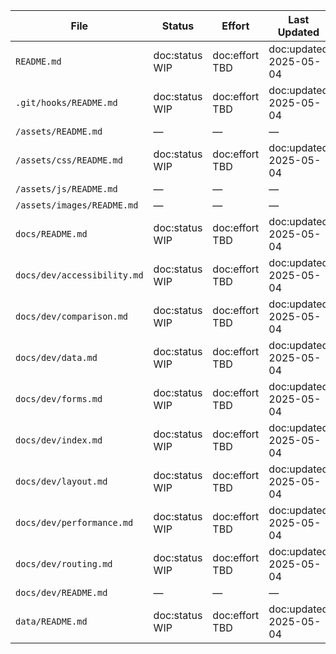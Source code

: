 | File | Status | Effort | Last Updated | Acceptance |
|------|--------|--------|---------------|------------|
| `README.md` | doc:status WIP | doc:effort TBD | doc:updated 2025-05-04 | 0/2 complete |
| `.git/hooks/README.md` | doc:status WIP | doc:effort TBD | doc:updated 2025-05-04 | 0/2 complete |
| `/assets/README.md` | — | — | — | — |
| `/assets/css/README.md` | doc:status WIP | doc:effort TBD | doc:updated 2025-05-04 | 0/2 complete |
| `/assets/js/README.md` | — | — | — | — |
| `/assets/images/README.md` | — | — | — | — |
| `docs/README.md` | doc:status WIP | doc:effort TBD | doc:updated 2025-05-04 | 0/2 complete |
| `docs/dev/accessibility.md` | doc:status WIP | doc:effort TBD | doc:updated 2025-05-04 | 0/2 complete |
| `docs/dev/comparison.md` | doc:status WIP | doc:effort TBD | doc:updated 2025-05-04 | 0/2 complete |
| `docs/dev/data.md` | doc:status WIP | doc:effort TBD | doc:updated 2025-05-04 | 0/2 complete |
| `docs/dev/forms.md` | doc:status WIP | doc:effort TBD | doc:updated 2025-05-04 | 0/2 complete |
| `docs/dev/index.md` | doc:status WIP | doc:effort TBD | doc:updated 2025-05-04 | 0/2 complete |
| `docs/dev/layout.md` | doc:status WIP | doc:effort TBD | doc:updated 2025-05-04 | 0/2 complete |
| `docs/dev/performance.md` | doc:status WIP | doc:effort TBD | doc:updated 2025-05-04 | 0/2 complete |
| `docs/dev/routing.md` | doc:status WIP | doc:effort TBD | doc:updated 2025-05-04 | 0/2 complete |
| `docs/dev/README.md` | — | — | — | — |
| `data/README.md` | doc:status WIP | doc:effort TBD | doc:updated 2025-05-04 | 0/2 complete |
